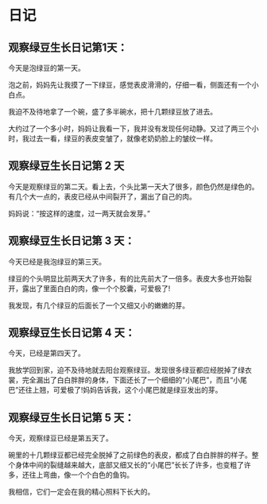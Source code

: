 <h1>日记</h1>
<h2>观察绿豆生长日记第1天：</h2>
<p>今天是泡绿豆的第一天。</p>
<p>泡之前，妈妈先让我摸了一下绿豆，感觉表皮滑滑的，仔细一看，侧面还有一个小白点。</p>
<p>我迫不及待地拿了一个碗，盛了多半碗水，把十几颗绿豆放了进去。</p>
<p>大约过了一个多小时，妈妈让我看一下，我并没有发现任何动静。又过了两三个小时，我过去一看，绿豆的表皮变皱了，就像老奶奶脸上的皱纹一样。</p>

<h2>观察绿豆生长日记第 2 天</h2>
<p>今天是观察绿豆的第二天。看上去，个头比第一天大了很多，颜色仍然是绿色的。有几个大一点的，表皮已经从中间裂开了，漏出了自己的肉。</p>
<p>妈妈说：“按这样的速度，过一两天就会发芽。”</p>

<h2>观察绿豆生长日记第 3 天：</h2>
<p>今天已经是我泡绿豆的第三天。</p>
<p>
绿豆的个头明显比前两天大了许多，有的比先前大了一倍多。表皮大多也开始裂开，露出了里面白白的肉，像一个个胶囊，可爱极了!</p>
<p>我发现，有几个绿豆的后面长了一个又细又小的嫩嫩的芽。</p>

<h2>观察绿豆生长日记第 4 天：</h2>
<p>今天，已经是第四天了。</p>
<p>我放学回到家，迫不及待地就去阳台观察绿豆。发现很多绿豆都应经脱掉了绿衣裳，完全漏出了白白胖胖的身体，下面还长了一个细细的“小尾巴”，而且“小尾巴”还往上翘，可爱极了!妈妈告诉我，这个小尾巴就是绿豆发出的芽。</p>

<h2>
观察绿豆生长日记第 5 天：</h2>
<p>今天，观察绿豆已经是第五天了。</p>
<p>碗里的十几颗绿豆都已经完全脱掉了之前绿色的表皮，都成了白白胖胖的样子。整个身体中间的裂缝越来越大，底部又细又长的“小尾巴”长长了许多，也变粗了许多，还往上弯曲，像一个个白色的鱼钩。</p>
<p>
我相信，它们一定会在我的精心照料下长大的。</p>
